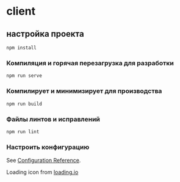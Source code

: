 # client

## настройка проекта
```
npm install
```

### Компиляция и горячая перезагрузка для разработки
```
npm run serve
```

### Компилирует и минимизирует для производства
```
npm run build
```

### Файлы линтов и исправлений
```
npm run lint
```

### Настроить конфигурацию
See [Configuration Reference](https://cli.vuejs.org/config/).

Loading icon from [loading.io](https://loading.io/)
